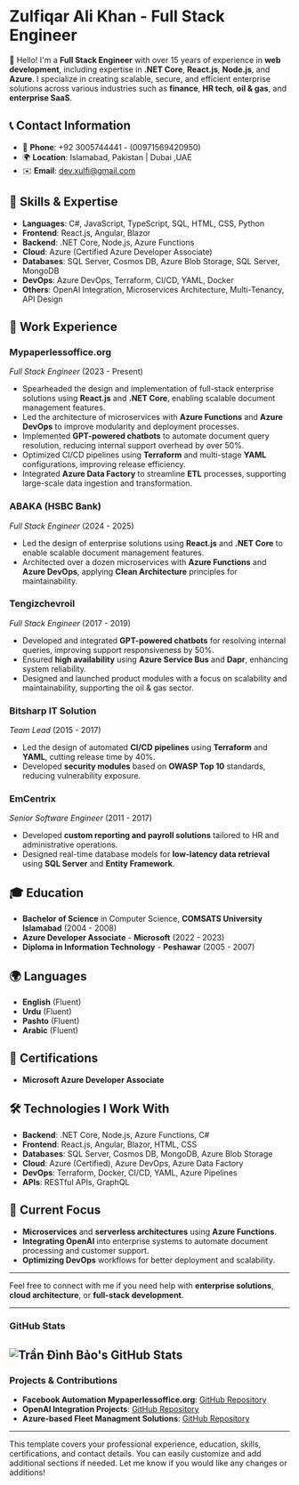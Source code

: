 # **Zulfiqar Ali Khan - Full Stack Engineer**

👋 Hello! I'm a **Full Stack Engineer** with over 15 years of experience in **web development**, including expertise in **.NET Core**, **React.js**, **Node.js**, and **Azure**. I specialize in creating scalable, secure, and efficient enterprise solutions across various industries such as **finance**, **HR tech**, **oil & gas**, and **enterprise SaaS**.

## 📞 **Contact Information**
- 📱 **Phone**: +92 3005744441  - (00971569420950)
- 🌍 **Location**: Islamabad, Pakistan  |  Dubai ,UAE
- ✉️ **Email**: [dev.xulfi@gmail.com](mailto:dev.xulfi@gmail.com)

## 🔧 **Skills & Expertise**
- **Languages**: C#, JavaScript, TypeScript, SQL, HTML, CSS, Python
- **Frontend**: React.js, Angular, Blazor
- **Backend**: .NET Core, Node.js, Azure Functions
- **Cloud**: Azure (Certified Azure Developer Associate)
- **Databases**: SQL Server, Cosmos DB, Azure Blob Storage, SQL Server, MongoDB
- **DevOps**: Azure DevOps, Terraform, CI/CD, YAML, Docker
- **Others**: OpenAI Integration, Microservices Architecture, Multi-Tenancy, API Design

## 🏢 **Work Experience**
### **Mypaperlessoffice.org**  
*Full Stack Engineer* (2023 - Present)  
- Spearheaded the design and implementation of full-stack enterprise solutions using **React.js** and **.NET Core**, enabling scalable document management features.
- Led the architecture of microservices with **Azure Functions** and **Azure DevOps** to improve modularity and deployment processes.
- Implemented **GPT-powered chatbots** to automate document query resolution, reducing internal support overhead by over 50%.
- Optimized CI/CD pipelines using **Terraform** and multi-stage **YAML** configurations, improving release efficiency.
- Integrated **Azure Data Factory** to streamline **ETL** processes, supporting large-scale data ingestion and transformation.

### **ABAKA (HSBC Bank)**  
*Full Stack Engineer* (2024 - 2025)  
- Led the design of enterprise solutions using **React.js** and **.NET Core** to enable scalable document management features.
- Architected over a dozen microservices with **Azure Functions** and **Azure DevOps**, applying **Clean Architecture** principles for maintainability.

### **Tengizchevroil**  
*Full Stack Engineer* (2017 - 2019)  
- Developed and integrated **GPT-powered chatbots** for resolving internal queries, improving support responsiveness by 50%.
- Ensured **high availability** using **Azure Service Bus** and **Dapr**, enhancing system reliability.
- Designed and launched product modules with a focus on scalability and maintainability, supporting the oil & gas sector.

### **Bitsharp IT Solution**  
*Team Lead* (2015 - 2017)  
- Led the design of automated **CI/CD pipelines** using **Terraform** and **YAML**, cutting release time by 40%.
- Developed **security modules** based on **OWASP Top 10** standards, reducing vulnerability exposure.

### **EmCentrix**  
*Senior Software Engineer* (2011 - 2017)  
- Developed **custom reporting and payroll solutions** tailored to HR and administrative operations.
- Designed real-time database models for **low-latency data retrieval** using **SQL Server** and **Entity Framework**.

## 🎓 **Education**
- **Bachelor of Science** in Computer Science, **COMSATS University Islamabad** (2004 - 2008)
- **Azure Developer Associate** - **Microsoft** (2022 - 2023)
- **Diploma in Information Technology** - **Peshawar** (2005 - 2007)

## 🌍 **Languages**
- **English** (Fluent)
- **Urdu** (Fluent)
- **Pashto** (Fluent)
- **Arabic** (Fluent)

## 📜 **Certifications**
- **Microsoft Azure Developer Associate**

## 🛠️ **Technologies I Work With**
- **Backend**: .NET Core, Node.js, Azure Functions, C#
- **Frontend**: React.js, Angular, Blazor, HTML, CSS
- **Databases**: SQL Server, Cosmos DB, MongoDB, Azure Blob Storage
- **Cloud**: Azure (Certified), Azure DevOps, Azure Data Factory
- **DevOps**: Terraform, Docker, CI/CD, YAML, Azure Pipelines
- **APIs**: RESTful APIs, GraphQL

## 🌱 **Current Focus**
- **Microservices** and **serverless architectures** using **Azure Functions**.
- **Integrating OpenAI** into enterprise systems to automate document processing and customer support.
- **Optimizing DevOps** workflows for better deployment and scalability.

---

Feel free to connect with me if you need help with **enterprise solutions**, **cloud architecture**, or **full-stack development**.

---

### **GitHub Stats**
![Trần Đình Bảo's GitHub Stats](https://github-readme-stats.vercel.app/api?username=your-github-username&show_icons=true&count_private=true&hide=prs&theme=radical)
---

### **Projects & Contributions**
- **Facebook Automation Mypaperlessoffice.org**: [GitHub Repository](https://github.com/visiosoft/fbAutomation)
- **OpenAI Integration Projects**: [GitHub Repository](https://github.com/visiosoft/DuplicateCheckerService)
- **Azure-based Fleet Managment Solutions**: [GitHub Repository]((https://github.com/visiosoft/fleet-api))

---

This template covers your professional experience, education, skills, certifications, and contact details. You can easily customize and add additional sections if needed. Let me know if you would like any changes or additions!
